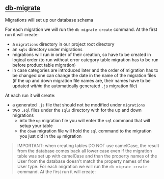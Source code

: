 ## [db-migrate](https://github.com/db-migrate/node-db-migrate#readme)
Migrations will set up our database schema 

For each migration we will run the `db migrate create` command. At the first run it will create:
- a `migrations` directory in our project root directory
- an `sqls` directory under migrations
- migrations will run in order of their creation, so have to be created in logical order (to run without error category table migration has to be run before product table migration)
- in case categories are introduced later and the order of migration has to be changed one can change the date in the name of the migration files (if the up and down migration file names are, their names have to be updated *within* the automatically generated `.js` migration file)


At each run it will create:
- a generated `.js` file that should not be modified under `migrations`
- two `.sql` files under the `sqls` directory with for the up and down migrations
  - into the `up` migration file you will enter the `sql` command that  will setup your table
  - the `down` migration file will hold the `sql` command to the migration you just did in the `up` migration
  
>IMPORTANT: when creating tables DO NOT use camelCase, the result from the database comes back all lower case even if the migration table was set up with camelCase and than the property names of the User from the database doesn't match the property names of the User type.
For each migration we will run the `db migrate create` command. At the first run it will create:
